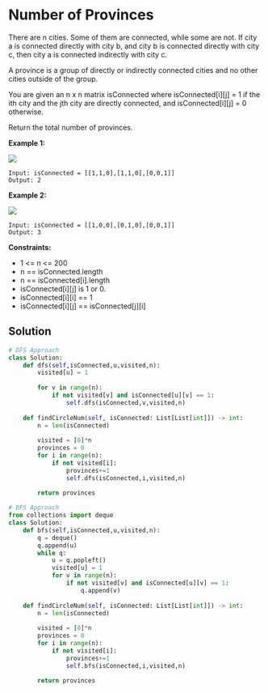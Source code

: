 <h1>Number of Provinces</h1>

<p>
There are n cities. Some of them are connected, while some are not. If city a is connected directly with city b, and city b is connected directly with city c, then city a is connected indirectly with city c.

A province is a group of directly or indirectly connected cities and no other cities outside of the group.

You are given an n x n matrix isConnected where isConnected[i][j] = 1 if the ith city and the jth city are directly connected, and isConnected[i][j] = 0 otherwise.

Return the total number of provinces.

<b>Example 1:</b>

<img src="https://assets.leetcode.com/uploads/2020/12/24/graph1.jpg">

    Input: isConnected = [[1,1,0],[1,1,0],[0,0,1]]
    Output: 2
    
<b>Example 2:</b>

<img src="https://assets.leetcode.com/uploads/2020/12/24/graph2.jpg">

    Input: isConnected = [[1,0,0],[0,1,0],[0,0,1]]
    Output: 3

<b>Constraints:</b>

- 1 <= n <= 200
- n == isConnected.length
- n == isConnected[i].length
- isConnected[i][j] is 1 or 0.
- isConnected[i][i] == 1
- isConnected[i][j] == isConnected[j][i]

<h2>Solution</h2>

```python
# DFS Approach
class Solution:
    def dfs(self,isConnected,u,visited,n):
        visited[u] = 1
        
        for v in range(n):
            if not visited[v] and isConnected[u][v] == 1:
                self.dfs(isConnected,v,visited,n)
                
    def findCircleNum(self, isConnected: List[List[int]]) -> int:
        n = len(isConnected)
        
        visited = [0]*n
        provinces = 0
        for i in range(n):
            if not visited[i]:
                provinces+=1
                self.dfs(isConnected,i,visited,n)
                
        return provinces

# BFS Approach
from collections import deque
class Solution:
    def bfs(self,isConnected,u,visited,n):
        q = deque()
        q.append(u)
        while q:
            u = q.popleft()
            visited[u] = 1
            for v in range(n):
                if not visited[v] and isConnected[u][v] == 1:
                    q.append(v)
                
    def findCircleNum(self, isConnected: List[List[int]]) -> int:
        n = len(isConnected)
        
        visited = [0]*n
        provinces = 0
        for i in range(n):
            if not visited[i]:
                provinces+=1
                self.bfs(isConnected,i,visited,n)
                
        return provinces
```
